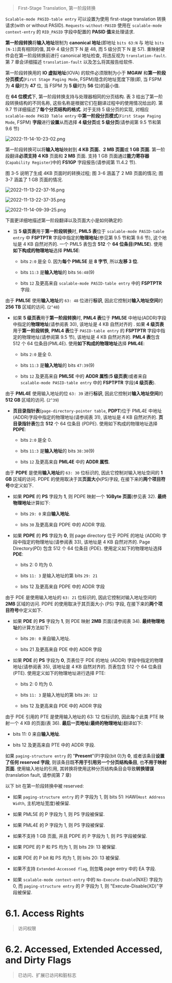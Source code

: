 
> First-Stage Translation, 第一阶段转换

`Scalable-mode PASID-table entry` 可以设置为使用 first-stage translation 转换请求(with or without PASID). `Requests-without-PASID` 使用在 `scalable-mode context-entry` 的 `RID_PASID` 字段中配置的 **PASID 值**来处理请求.

**第一阶段转换**将**输入地址**限制为 **canonical 地址**(即地址 `bits 63:N` 与 地址 `bits [N-1]`具有相同的值, 其中 4 级分页下 N 是 48, 而 5 级分页下 N 是 57). 重映射硬件会在第一阶段转换前进行 canonical 地址检查, 将违反视为 `translation-fault`. 第 7 章会详细描述 `translation-fault` 以及怎么将其报告给软件.

第一阶段转换用的 **IO 虚拟地址**(IOVA) 的软件必须限制为小于 **MGAW** 和**第一阶段分页模式**(`First Stage Paging Mode`, FSPM)隐含的地址宽度下限(即, 当 FSPM 为 **4 级**时为 **47** 位, 当 FSPM 为 **5 级**时为 **56** 位)的最小值.

在 **64 位模式**下, 第一阶段转换支持与处理器相同的分页结构. 表 3 给出了第一阶段转换结构的不同名称, 这些名称是根据它们在翻译过程中的使用情况给出的. 第 9.7 节详细描述了**每个分页结构的格式**. 对于支持 5 级分页的实现, 对相应 `scalable-mode PASID Table entry` 中**第一阶段分页模式**(`First Stage Paging Mode`, FSPM) **字段**进行**设置**从而选择 **4 级分页**或 **5 级分页**(请参阅第 9.5 节和第 9.6 节)

![2022-11-14-10-23-02.png](./images/2022-11-14-10-23-02.png)

第一阶段转换可以将**输入地址**映射到 **4 KB 页面**、**2 MB 页面**或 **1 GB 页面**. 第一阶段翻译**必须支持** **4 KB** 页面和 **2 MB** 页面.  支持 1 GB 页面通过**能力寄存器**(`Capability Register`)中的 **FS1GP** 字段报告(请参阅第 11.4.2 节).

图 3-5 说明了生成 4KB 页面时的转换过程; 图 3-6 涵盖了 2 MB 页面的情况; 图 3-7 涵盖了 1 GB 页面的情况.

![2022-11-13-22-37-16.png](./images/2022-11-13-22-37-16.png)

![2022-11-13-22-37-35.png](./images/2022-11-13-22-37-35.png)

![2022-11-14-09-39-25.png](./images/2022-11-14-09-39-25.png)

下面更详细地描述第一阶段翻译以及页面大小是如何确定的:

* 当 **5 级页表**用于**第一阶段转换**时, **PML5 表**位于 `scalable-mode PASID-table entry` 中 **FSPTPTR** 字段中指定的**物理地址**(参见第 9.5 节和第 9.6 节), 这个地址是 4 KB 自然对齐的. 一个 PML5 表包含 **512** 个 **64 位条目**(**PML5E**). 使用**如下构成的物理地址**选择 **PML5E**:

    * bits `2:0` 是全 0. 因为**每个 PML5E** 是 **8 字节**, 所以**左移 3 位**.

    * bits `11:3` 是**输入地址**的 bits `56:48`(9)

    * bits `12` 及更高来自 `scalable-mode PASID-table entry` 中的 **FSPTPTR** 字段.

由于 **PML5E** 使用**输入地址**的 `63: 48` 位进行**标识**, 因此它控制对**输入地址空间**的 **256 TB** 区域的访问. (`2^48`)

* 如果 **5 级页表**用于**第一阶段转换**时, **PML4 表**位于 **PML5E** 中地址(ADDR)字段中指定的**物理地址**(请参阅表 30), 该地址是 4 KB 自然对齐的 . 如果 **4 级页表**用于**第一阶段转换**, **PML4 表**位于 `PASID-table entry` 的 **FSPTPTR** 字段中指定的物理地址(请参阅第 9.5 节), 该地址是 4 KB 自然对齐的. **PML4 表**包含 512 个 64 位条目(PML4E). 使用**如下构成的物理地址**选择 **PML4E**:

    * bits `2:0` 是全 0.

    * bits `11:3` 是**输入地址**的 bits `47:39`(9)

    * bits `12` 及更高来自 **PML5E** 中的 **ADDR 属性**(**5 级页表**)或者来自 `scalable-mode PASID-table entry` 中的 **FSPTPTR** 字段(**4 级页表**).

由于 **PML4E** 使用输入地址的位 `63: 39` 进行**标识**, 因此它控制对**输入地址空间**的 **512 GB** 区域的访问. (`2^39`)

* **页目录指针表**(`page-directory-pointer table`, **PDPT**)位于 PML4E 中地址(ADDR)字段中指定的物理地址(请参阅表 31), 该地址是 4 KB 自然对齐的. **页目录指针表**包含 **512** 个 64 位条目 (PDPE). 使用如下构成的物理地址选择 **PDPE**:

    * bits `2:0` 是全 0.

    * bits `11:3` 是**输入地址**的 bits `38:30`(9)

    * bits `12` 及更高来自 **PML4E** 中的 **ADDR 属性**.

由于 **PDPE** 是使用**输入地址**的 `63: 30` 位标识的, 因此它控制对输入地址空间的 **1 GB** 区域的访问. PDPE 的使用取决于其**页面大小**(PS)字段, 在接下来的**两个项目符号**中定义如下.

* 如果 **PDPE** 的 **PS** 字段为 **1**, 则 PDPE 映射一个 **1GByte 页面**(参见表 32). **最终物理地址**计算如下:

    * bits `29: 0` 来自**输入地址**.

    * bits `30` 及更高来自 PDPE 中的 ADDR 字段.

* 如果 **PDPE** 的 **PS** 字段为 **0**, 则 page directory 位于 PDPE 的地址 (ADDR) 字段中指定的物理地址(请参阅表 33), 该地址是 4 KB 自然对齐的. Page Directory(PD) 包含 512 个 64 位条目 (PDE). 使用定义如下的物理地址选择 **PDE**:

    * bits 2: 0 均为 0.

    * bits `11: 3` 是输入地址的第 bits `29: 21`

    * bits 12 及更高来自 PDPE 中的 ADDR 字段

由于 PDE 是使用输入地址的 `63: 21` 位标识的, 因此它控制对输入地址空间的 **2MB** 区域的访问. PDPE 的使用取决于其页面大小 (PS) 字段, 在接下来的**两个项目符号**中定义如下.

* 如果 **PDE** 的 **PS** 字段为 **1**, 则 PDE 映射 **2MB** 页面(请参阅表 34). **最终物理地址**的计算方法如下:

    * bits `20: 0` 来自输入地址.

    * bits 21 及更高来自 PDE 中的 ADDR 字段

* 如果 **PDE** 的 **PS** 字段为 **0**, 页表位于 PDE 的地址 (ADDR) 字段中指定的物理地址(请参阅表 35), 该地址是 4 KB 自然对齐的. 页表包含 512 个 64 位条目 (PTE). 使用定义如下的物理地址进行选择 PTE:

    * bits 2: 0 均为 0.

    * bits `11: 3` 是输入地址的第 bits `20: 12`

    * bits 12 及更高来自 PDE 中的 ADDR 字段

由于 PDE 引用的 PTE 是使用输入地址的 63: 12 位标识的, 因此每个此类 PTE 映射一个 4 KB 的页面(表 36). **最后一页地址**(**最终的物理地址**)翻译如下:

* bits 11: 0 来自**输入地址**.

* bits 12 及更高来自 PTE 中的 ADDR 字段.

如果 `paging-structure entry` 的 "**Present**"(P)字段(bit 0)为 **0**, 或者该条目**设置了任何 reserved 字段**, 则该条目既**不用于引用另一个分页结构条目**, 也**不用于映射页面**. 使用输入地址的引用, 其转换将使用这种分页结构条目会导致**转换错误**(translation fault, 请参阅第 7 章)

以下 bit 在第一阶段转换中被 reserved:

* 如果 `paging-structure entry` 的 P 字段为 1, 则 bits 51: HAW(`Host Address Width`, 主机地址宽度)被保留.

* 如果 PML5E 的 P 字段为 1, 则 PS 字段被保留.

* 如果 PML4E 的 P 字段为 1, 则 PS 字段被保留.

* 如果不支持 1 GB 页面, 并且 PDPE 的 P 字段为 1, 则 PS 字段被保留.

* 如果 PDPE 的 P 和 PS 均为 1, 则 bits 29: 13 被保留.

* 如果 PDE 的 P bit 和 PS 均为 1, 则 bits 20: 13 被保留.

* 如果不支持 `Extended-Accessed flag`, 则忽略 page entry 中的 EA 字段.

* 如果 `scalable-mode context-entry` 中的 `No-Execute-Enable`(NXE) 字段为 0, 而 `paging-structure entry` 的 P 字段为 1, 则 "Execute-Disable(XD)"字段被保留.

# 6.1. Access Rights

> 访问权限

# 6.2. Accessed, Extended Accessed, and Dirty Flags

> 已访问、扩展已访问和脏标志

